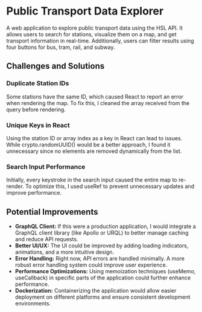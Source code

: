 # Public Transport Data Explorer

A web application to explore public transport data using the HSL API. It allows users to search for stations, visualize them on a map, and get transport information in real-time. Additionally, users can filter results using four buttons for bus, tram, rail, and subway.

## Challenges and Solutions

### Duplicate Station IDs

Some stations have the same ID, which caused React to report an error when rendering the map. To fix this, I cleaned the array received from the query before rendering.

### Unique Keys in React

Using the station ID or array index as a key in React can lead to issues. While crypto.randomUUID() would be a better approach, I found it unnecessary since no elements are removed dynamically from the list.

### Search Input Performance

Initially, every keystroke in the search input caused the entire map to re-render. To optimize this, I used useRef to prevent unnecessary updates and improve performance.

## Potential Improvements

- **GraphQL Client:** If this were a production application, I would integrate a GraphQL client library (like Apollo or URQL) to better manage caching and reduce API requests.
- **Better UI/UX:** The UI could be improved by adding loading indicators, animations, and a more intuitive design.
- **Error Handling:** Right now, API errors are handled minimally. A more robust error handling system could improve user experience.
- **Performance Optimizations:** Using memoization techniques (useMemo, useCallback) in specific parts of the application could further enhance performance.
- **Dockerization:** Containerizing the application would allow easier deployment on different platforms and ensure consistent development environments.